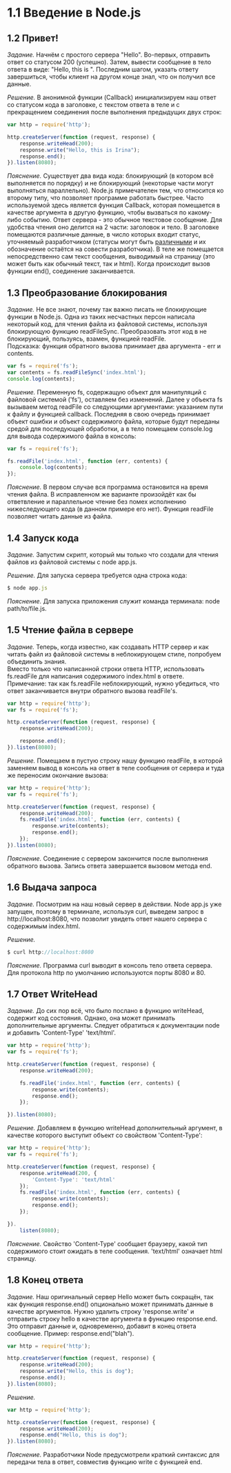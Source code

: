 # 1.1 Введение в Node.js

## 1.2 Привет!

_Задание._
Начнём с простого сервера "Hello". Во-первых, отправить ответ со статусом 200 (успешно). Затем, вывести сообщение в тело ответа в виде: "Hello, this is <your name here>". Последним шагом, указать ответу завершиться, чтобы клиент на другом конце знал, что он получил все данные.

_Решение._
В анонимной функции (Callback) инициализируем наш ответ со статусом кода в заголовке, с текстом ответа в теле и с прекращением соединения после выполнения предыдущих двух строк:
```javascript
var http = require('http');

http.createServer(function (request, response) {
    response.writeHead(200);
    response.write("Hello, this is Irina");
    response.end();
}).listen(8080);
```

_Пояснение._
Существует два вида кода: блокирующий (в котором всё выполняется по порядку) и не блокирующий (некоторые части могут выполняться параллельно). Node.js примечателен тем, что относится ко второму типу, что позволяет программе работать быстрее. Часто используемой здесь является функция Callback, которая помещается в качестве аргумента в другую функцию, чтобы вызваться по какому-либо событию. Ответ сервера - это обычное текстовое сообщение. Для удобства чтения оно делится на 2 части: заголовок и тело. В заголовке помещаются различные данные, в число которых входит статус, уточняемый разработчиком (статусы могут быть [различными](http://ru.wikipedia.org/wiki/%D0%A1%D0%BF%D0%B8%D1%81%D0%BE%D0%BA_%D0%BA%D0%BE%D0%B4%D0%BE%D0%B2_%D1%81%D0%BE%D1%81%D1%82%D0%BE%D1%8F%D0%BD%D0%B8%D1%8F_HTTP) и их обозначение остаётся на совести разработчика). В теле же помещается непосредственно сам текст сообщения, выводимый на страницу (это может быть как обычный текст, так и html). Когда происходит вызов функции end(), соединение заканчивается.

## 1.3 Преобразование блокирования

_Задание._
Не все знают, почему так важно писать не блокирующие функции в Node.js. Одна из таких несчастных персон написала некоторый код, для чтения файла из файловой системы, используя блокирующую функцию readFileSync. Преобразовать этот код в не блокирующий, пользуясь, взамен, функцией readFile.   
Подсказка: функция обратного вызова принимает два аргумента - err и contents.
```javascript
var fs = require('fs');
var contents = fs.readFileSync('index.html');
console.log(contents);
```

_Решение._
Переменную fs, содержащую объект для манипуляций с файловой системой ('fs'), оставляем без изменений. Далее у объекта fs вызываем метод readFile со следующими аргументами: указанием пути к файлу и функцией callback. Последняя в свою очередь принимает объект ошибки и объект содержимого файла, которые будут переданы средой для последующей обработки, а в тело помещаем console.log для вывода содержимого файла в консоль:
```javascript
var fs = require('fs');

fs.readFile('index.html', function (err, contents) {
    console.log(contents);
});
```

_Пояснение._
В первом случае вся программа остановится на время чтения файла. В исправленном же варианте произойдёт как бы ответвление и параллельное чтение без помех исполнению нижеследующего кода (в данном примере его нет). Функция readFile позволяет читать данные из файла.

## 1.4 Запуск кода

_Задание._
Запустим скрипт, который мы только что создали для чтения файлов из файловой системы с node app.js.

_Решение._
Для запуска сервера требуется одна строка кода:
```javascript
$ node app.js
```

_Пояснение._
Для запуска приложения служит команда терминала: node path/to/file.js.

## 1.5 Чтение файла в сервере

_Задание._
Теперь, когда известно, как создавать HTTP сервер и как читать файл из файловой системы в неблокирующем стиле, попробуем объединить знания.    
Вместо только что написанной строки ответа HTTP, использовать fs.readFile для написания содержимого index.html в ответе.   
Примечание: так как fs.readFile неблокирующий, нужно убедиться, что ответ заканчивается внутри обратного вызова readFile's.
```javascript
var http = require('http');
var fs = require('fs');

http.createServer(function (request, response) {
    response.writeHead(200);

    response.end();
}).listen(8080);
```

_Решение._
Помещаем в пустую строку нашу функцию readFile, в которой заменяем вывод в консоль на ответ в теле сообщения от сервера и туда же переносим окончание вызова:
```javascript
var http = require('http');
var fs = require('fs');

http.createServer(function (request, response) {
    response.writeHead(200);
    fs.readFile('index.html', function (err, contents) {
        response.write(contents);
        response.end();
    });
}).listen(8080);
```

_Пояснение._
Соединение с сервером закончится после выполнения обратного вызова. Запись ответа завершается вызовом метода end.

## 1.6 Выдача запроса

_Задание._
Посмотрим на наш новый сервер в действии. Node app.js уже запущен, поэтому в терминале, используя curl, выведем запрос в http://localhost:8080, что позволит увидеть ответ нашего сервера  с содержимым index.html.

_Решение._
```javascript
$ curl http:­//localhos­t:8080
```

_Пояснение._
Программа curl выводит в консоль тело ответа сервера. Для протокола http по умолчанию используются порты 8080 и 80.

## 1.7 Ответ WriteHead

_Задание._
До сих пор всё, что было послано в функцию writeHead, содержит код состояния. Однако, она может принимать дополнительные аргументы. Следует обратиться к документации node и добавить 'Content-Type'  'text/html'.
```javascript
var http = require('http');
var fs = require('fs');

http.createServer(function (request, response) {
    response.writeHead(200);

    fs.readFile('index.html', function (err, contents) {
        response.write(contents);
        response.end();
    });

}).listen(8080);
```

_Решение._
Добавляем в функцию writeHead дополнительный аргумент, в качестве которого выступит объект со свойством 'Content-Type': 
```javascript
var http = require('http');
var fs = require('fs');

http.createServer(function (request, response) {
    response.writeHead(200, {
        'Content-Type': 'text/html'
    });
    fs.readFile('index.html', function (err, contents) {
        response.write(contents);
        response.end();
    });

}).
    listen(8080);
```

_Пояснение._
Свойство 'Content-Type' сообщает браузеру, какой тип содержимого стоит ожидать в теле сообщения. 'text/html' означает html страницу.

## 1.8 Конец ответа

_Задание._
Наш оригинальный сервер Hello может быть сокращён, так как функция response.end() опционально может принимать данные в качестве аргументов. Нужно удалить строку 'response.write' и отправить строку hello в качестве аргумента в функцию response.end. Это отправит данные и, одновременно, добавит в конец ответа сообщение. 
Пример: response.end("blah").
```javascript
var http = require('http');

http.createServer(function (request, response) {
    response.writeHead(200);
    response.write("Hello, this is dog");
    response.end();
}).listen(8080);
```

_Решение._
```javascript
var http = require('http');

http.createServer(function (request, response) {
    response.writeHead(200);
    response.end("Hello, this is dog");
}).listen(8080);
```

_Пояснение._
Разработчики Node предусмотрели краткий синтаксис для передачи тела в ответ, совместив функцию write с функцией end.